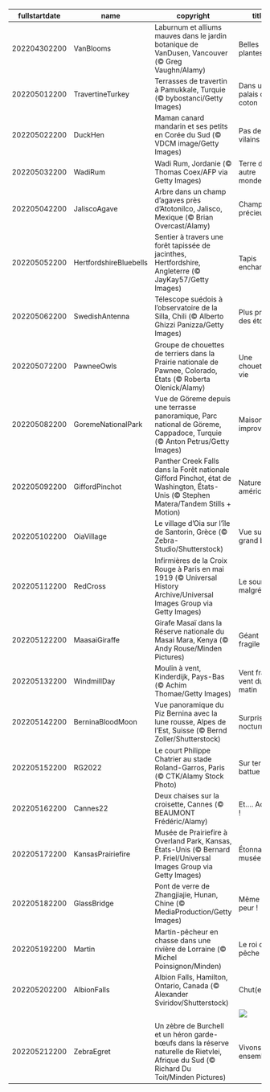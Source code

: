 |fullstartdate|name|copyright|title|image|
|--|--|--|--|--|
202204302200|VanBlooms|Laburnum et alliums mauves dans le jardin botanique de VanDusen, Vancouver (© Greg Vaughn/Alamy)|Belles plantes !|![](/fr-FR/2022/05/202204302200VanBlooms.jpg)|
202205012200|TravertineTurkey|Terrasses de travertin à Pamukkale, Turquie (© bybostanci/Getty Images)|Dans un palais de coton|![](/fr-FR/2022/05/202205012200TravertineTurkey.jpg)|
202205022200|DuckHen|Maman canard mandarin et ses petits en Corée du Sud (© VDCM image/Getty Images)|Pas de vilains !|![](/fr-FR/2022/05/202205022200DuckHen.jpg)|
202205032200|WadiRum|Wadi Rum, Jordanie (© Thomas Coex/AFP via Getty Images)|Terre d’un autre monde ?|![](/fr-FR/2022/05/202205032200WadiRum.jpg)|
202205042200|JaliscoAgave|Arbre dans un champ d’agaves près d’Atotonilco, Jalisco, Mexique (© Brian Overcast/Alamy)|Champ précieux|![](/fr-FR/2022/05/202205042200JaliscoAgave.jpg)|
202205052200|HertfordshireBluebells|Sentier à travers une forêt tapissée de jacinthes, Hertfordshire, Angleterre (© JayKay57/Getty Images)|Tapis enchanté|![](/fr-FR/2022/05/202205052200HertfordshireBluebells.jpg)|
202205062200|SwedishAntenna|Télescope suédois à l’observatoire de la Silla, Chili (© Alberto Ghizzi Panizza/Getty Images)|Plus près des étoiles|![](/fr-FR/2022/05/202205062200SwedishAntenna.jpg)|
202205072200|PawneeOwls|Groupe de chouettes de terriers dans la Prairie nationale de Pawnee, Colorado, États (© Roberta Olenick/Alamy)|Une chouette vie|![](/fr-FR/2022/05/202205072200PawneeOwls.jpg)|
202205082200|GoremeNationalPark|Vue de Göreme depuis une terrasse panoramique, Parc national de Göreme, Cappadoce, Turquie (© Anton Petrus/Getty Images)|Maisons improvisées|![](/fr-FR/2022/05/202205082200GoremeNationalPark.jpg)|
202205092200|GiffordPinchot|Panther Creek Falls dans la Forêt nationale Gifford Pinchot, état de Washington, États-Unis (© Stephen Matera/Tandem Stills + Motion)|Nature américaine|![](/fr-FR/2022/05/202205092200GiffordPinchot.jpg)|
202205102200|OiaVillage|Le village d’Oia sur l’île de Santorin, Grèce (© Zebra-Studio/Shutterstock)|Vue sur le grand bleu|![](/fr-FR/2022/05/202205102200OiaVillage.jpg)|
202205112200|RedCross|Infirmières de la Croix Rouge à Paris en mai 1919 (© Universal History Archive/Universal Images Group via Getty Images)|Le sourire malgré tout|![](/fr-FR/2022/05/202205112200RedCross.jpg)|
202205122200|MaasaiGiraffe|Girafe Masaï dans la Réserve nationale du Masai Mara, Kenya (© Andy Rouse/Minden Pictures)|Géant fragile|![](/fr-FR/2022/05/202205122200MaasaiGiraffe.jpg)|
202205132200|WindmillDay|Moulin à vent, Kinderdijk, Pays-Bas (© Achim Thomae/Getty Images)|Vent frais, vent du matin|![](/fr-FR/2022/05/202205132200WindmillDay.jpg)|
202205142200|BerninaBloodMoon|Vue panoramique du Piz Bernina avec la lune rousse, Alpes de l’Est, Suisse (© Bernd Zoller/Shutterstock)|Surprise nocturne|![](/fr-FR/2022/05/202205142200BerninaBloodMoon.jpg)|
202205152200|RG2022|Le court Philippe Chatrier au stade Roland-Garros, Paris (© CTK/Alamy Stock Photo)|Sur terre battue|![](/fr-FR/2022/05/202205152200RG2022.jpg)|
202205162200|Cannes22|Deux chaises sur la croisette, Cannes (© BEAUMONT Frédéric/Alamy)|Et…. Action !|![](/fr-FR/2022/05/202205162200Cannes22.jpg)|
202205172200|KansasPrairiefire|Musée de Prairiefire à Overland Park, Kansas, États-Unis (© Bernard P. Friel/Universal Images Group via Getty Images)|Étonnant musée|![](/fr-FR/2022/05/202205172200KansasPrairiefire.jpg)|
202205182200|GlassBridge|Pont de verre de Zhangjiajie, Hunan, Chine (© MediaProduction/Getty Images)|Même pas peur !|![](/fr-FR/2022/05/202205182200GlassBridge.jpg)|
202205192200|Martin|Martin-pêcheur en chasse dans une rivière de Lorraine (© Michel Poinsignon/Minden)|Le roi de la pêche|![](/fr-FR/2022/05/202205192200Martin.jpg)|
202205202200|AlbionFalls|Albion Falls, Hamilton, Ontario, Canada (© Alexander Sviridov/Shutterstock)|Chut(e) !|![](/fr-FR/2022/05/202205202200AlbionFalls.jpg)|
||||![](/fr-FR/2022/05/.jpg)|
202205212200|ZebraEgret|Un zèbre de Burchell et un héron garde-bœufs dans la réserve naturelle de Rietvlei, Afrique du Sud (© Richard Du Toit/Minden Pictures)|Vivons ensemble|![](/fr-FR/2022/05/202205212200ZebraEgret.jpg)|
